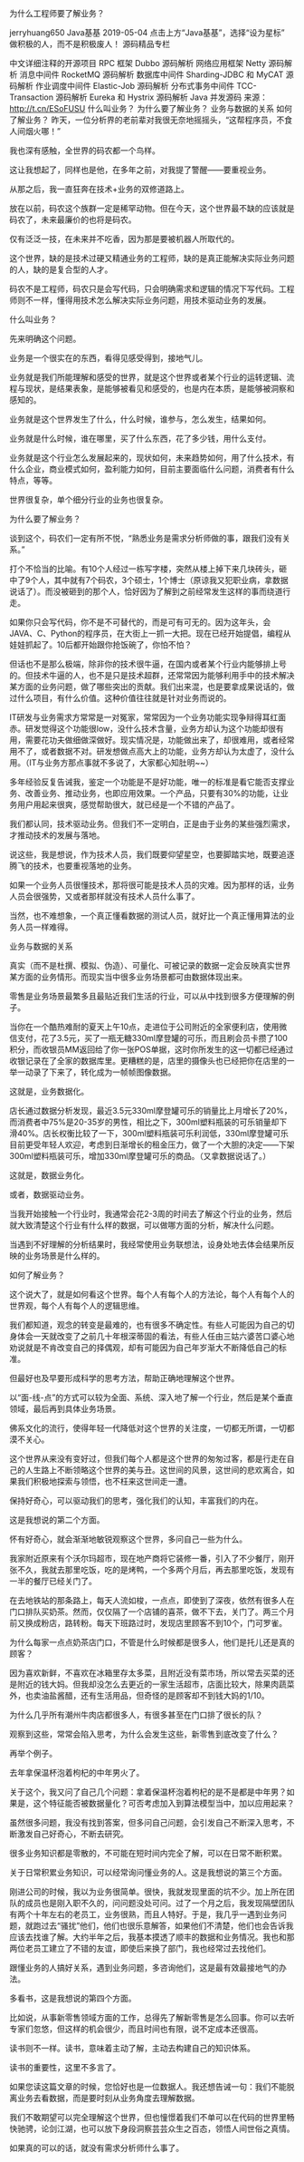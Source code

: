 为什么工程师要了解业务？

jerryhuang650  Java基基  2019-05-04
点击上方“Java基基”，选择“设为星标”
做积极的人，而不是积极废人！
源码精品专栏

中文详细注释的开源项目
RPC 框架 Dubbo 源码解析
网络应用框架 Netty 源码解析
消息中间件 RocketMQ 源码解析
数据库中间件 Sharding-JDBC 和 MyCAT 源码解析
作业调度中间件 Elastic-Job 源码解析
分布式事务中间件 TCC-Transaction 源码解析
Eureka 和 Hystrix 源码解析
Java 并发源码
来源：http://t.cn/ESoFUSU
什么叫业务？
为什么要了解业务？
业务与数据的关系
如何了解业务？
昨天，一位分析界的老前辈对我很无奈地摇摇头，“这帮程序员，不食人间烟火哪！”

我也深有感触，全世界的码农都一个鸟样。

这让我想起了，同样也是他，在多年之前，对我提了警醒——要重视业务。

从那之后，我一直狂奔在技术+业务的双修道路上。

放在以前，码农这个族群一定是稀罕动物。但在今天，这个世界最不缺的应该就是码农了，未来最廉价的也将是码农。

仅有泛泛一技，在未来并不吃香，因为那是要被机器人所取代的。

这个世界，缺的是技术过硬又精通业务的工程师，缺的是真正能解决实际业务问题的人，缺的是复合型的人才。

码农不是工程师，码农只是会写代码，只会明确需求和逻辑的情况下写代码。工程师则不一样，懂得用技术怎么解决实际业务问题，用技术驱动业务的发展。

什么叫业务？

先来明确这个问题。

业务是一个很实在的东西，看得见感受得到，接地气儿。

业务就是我们所能理解和感受的世界，就是这个世界或者某个行业的运转逻辑、流程与现状，是结果表象，是能够被看见和感受的，也是内在本质，是能够被洞察和感知的。

业务就是这个世界发生了什么，什么时候，谁参与，怎么发生，结果如何。

业务就是什么时候，谁在哪里，买了什么东西，花了多少钱，用什么支付。

业务就是这个行业怎么发展起来的，现状如何，未来趋势如何，用了什么技术，有什么企业，商业模式如何，盈利能力如何，目前主要面临什么问题，消费者有什么特点，等等。

世界很复杂，单个细分行业的业务也很复杂。

为什么要了解业务？

谈到这个，码农们一定有所不悦，“熟悉业务是需求分析师做的事，跟我们没有关系。”

打个不恰当的比喻。有10个人经过一栋写字楼，突然从楼上掉下来几块砖头，砸中了9个人，其中就有7个码农，3个硕士，1个博士（原谅我又犯职业病，拿数据说话了）。而没被砸到的那个人，恰好因为了解到之前经常发生这样的事而绕道行走。

如果你只会写代码，你不是不可替代的，而是可有可无的。因为这年头，会JAVA、C、Python的程序员，在大街上一抓一大把。现在已经开始提倡，编程从娃娃抓起了。10后都开始跟你抢饭碗了，你怕不怕？

但话也不是那么极端，除非你的技术很牛逼，在国内或者某个行业内能够排上号的。但技术牛逼的人，也不是只是技术超群，还常常因为能够利用手中的技术解决某方面的业务问题，做了哪些突出的贡献。我们出来混，也是要拿成果说话的，做过什么项目，有什么价值。这种价值往往就是针对业务而说的。

IT研发与业务需求方常常是一对冤家，常常因为一个业务功能实现争辩得耳红面赤。研发觉得这个功能很low，没什么技术含量，业务方却认为这个功能却很有用，需要花功夫做细做深做好。现实情况是，功能做出来了，却很难用，或者经常用不了，或者数据不对。研发想做点高大上的功能，业务方却认为太虚了，没什么用。（IT与业务方那点事就不多说了，大家都心知肚明~~）

多年经验反复告诫我，鉴定一个功能是不是好功能，唯一的标准是看它能否支撑业务、改善业务、推动业务，也即应用效果。一个产品，只要有30%的功能，让业务用户用起来很爽，感觉帮助很大，就已经是一个不错的产品了。

我们都认同，技术驱动业务。但我们不一定明白，正是由于业务的某些强烈需求，才推动技术的发展与落地。

说这些，我是想说，作为技术人员，我们既要仰望星空，也要脚踏实地，既要追逐腾飞的技术，也要重视落地的业务。

如果一个业务人员很懂技术，那将很可能是技术人员的灾难。因为那样的话，业务人员会很强势，又或者那样就没有技术人员什么事了。

当然，也不难想象，一个真正懂看数据的测试人员，就好比一个真正懂用算法的业务人员一样难得。

业务与数据的关系

真实（而不是杜撰、模拟、伪造）、可量化、可被记录的数据一定会反映真实世界某方面的业务情形。而现实当中很多业务场景都可由数据体现出来。

零售是业务场景最繁多且最贴近我们生活的行业，可以从中找到很多方便理解的例子。

当你在一个酷热难耐的夏天上午10点，走进位于公司附近的全家便利店，使用微信支付，花了3.5元，买了一瓶无糖330ml摩登罐的可乐，而且刷会员卡攒了100积分，而收银员MM返回给了你一张POS单据，这时你所发生的这一切都已经通过收银记录在了全家的数据库里。更糟糕的是，店里的摄像头也已经把你在店里的一举一动录了下来了，转化成为一帧帧图像数据。

这就是，业务数据化。

店长通过数据分析发现，最近3.5元330ml摩登罐可乐的销量比上月增长了20%，而消费者中75%是20-35岁的男性，相比之下，300ml塑料瓶装的可乐销量却下滑40%。店长权衡比较了一下，300ml塑料瓶装可乐利润低，330ml摩登罐可乐目前更受年轻人欢迎，考虑到日渐增长的租金压力，做了一个大胆的决定——下架300ml塑料瓶装可乐，增加330ml摩登罐可乐的商品。（又拿数据说话了。）

这就是，数据业务化。

或者，数据驱动业务。

当我开始接触一个行业时，我通常会花2-3周的时间去了解这个行业的业务，然后就大致清楚这个行业有什么样的数据，可以做哪方面的分析，解决什么问题。

当遇到不好理解的分析结果时，我经常使用业务联想法，设身处地去体会结果所反映的业务场景是什么样的。

如何了解业务？

这个说大了，就是如何看这个世界。每个人有每个人的方法论，每个人有每个人的世界观，每个人有每个人的逻辑思维。

我们都知道，观念的转变是最难的，也有很多不确定性。有些人可能因为自己的切身体会一天就改变了之前几十年根深蒂固的看法，有些人任由三姑六婆苦口婆心地劝说就是不肯改变自己的择偶观，却有可能因为自己年岁渐大不断降低自己的标准。

但最好也及早要形成科学的思考方法，帮助正确地理解这个世界。

以“面-线-点”的方式可以较为全面、系统、深入地了解一个行业，然后是某个垂直领域，最后再到具体业务场景。

佛系文化的流行，使得年轻一代降低对这个世界的关注度，一切都无所谓，一切都漠不关心。

这个世界从来没有变好过，但我们每个人都是这个世界的匆匆过客，都是行走在自己的人生路上不断领略这个世界的美与丑。这世间的风景，这世间的悲欢离合，如果我们积极地探索与领悟，也不枉来这世间走一遭。

保持好奇心，可以驱动我们的思考，强化我们的认知，丰富我们的内在。

这是我想说的第二个方面。

怀有好奇心，就会渐渐地敏锐观察这个世界，多问自己一些为什么。

我家附近原来有个沃尔玛超市，现在地产商将它装修一番，引入了不少餐厅，刚开张不久，我就去那里吃饭，吃的是烤鸭，一个多两个月后，再去那里吃饭，发现有一半的餐厅已经关门了。

在去地铁站的那条路上，每天人流如梭，一点点，即使到了深夜，依然有很多人在门口排队买奶茶。然而，仅仅隔了一个店铺的喜茶，做不下去，关门了。两三个月前又换成粉店，路转粉。每天下班路过时，发现店里顾客不到10个，门可罗雀。

为什么每家一点点奶茶店门口，不管是什么时候都是很多人，他们是托儿还是真的顾客？

因为喜欢新鲜，不喜欢在冰箱里存太多菜，且附近没有菜市场，所以常去买菜的还是附近的钱大妈。但我却没怎么去更近的一家生活超市，店面比较大，除果肉蔬菜外，也卖油盐酱醋，还有生活用品，但奇怪的是顾客却不到钱大妈的1/10。

为什么几乎所有潮州牛肉店都很多人，有很多甚至在门口排了很长的队？

观察到这些，常常会陷入思考，为什么会发生这些，新零售到底改变了什么？

再举个例子。

去年拿保温杯泡着枸杞的中年男火了。

关于这个，我又问了自己几个问题：拿着保温杯泡着枸杞的是不是都是中年男？如果是，这个特征能否被数据量化？可否考虑加入到算法模型当中，加以应用起来？

虽然很多问题，我没有找到答案，但多问自己问题，会引发自己不断深入思考，不断激发自己好奇心，不断去研究。

很多业务知识都是零散的，不可能在短时间内完全了解，可以在日常不断积累。

关于日常积累业务知识，可以经常询问懂业务的人。这是我想说的第三个方面。

刚进公司的时候，我以为业务很简单。很快，我就发现里面的坑不少。加上所在团队的成员也是刚入职不久的，问问题没处可问。过了一个月之后，我发现隔壁团队有两个十年左右的老员工，业务很熟，而且人特好。于是，我几乎一遇到业务问题，就跑过去“骚扰”他们，他们也很乐意解答，如果他们不清楚，他们也会告诉我应该去找谁了解。大约半年之后，我基本摸透了顺丰的数据和业务情况。我也和那两位老员工建立了不错的友谊，即使后来换了部门，我也经常过去找他们。

跟懂业务的人搞好关系，遇到业务问题，多咨询他们，这是最有效最接地气的办法。

多看书，这是我想说的第四个方面。

比如说，从事新零售领域方面的工作，总得先了解新零售是怎么回事。你可以去听专家们忽悠，但这样的机会很少，而且时间也有限，说不定成本还很高。

读书则不一样。读书，意味着主动了解，主动去构建自己的知识体系。

读书的重要性，这里不多言了。

如果您读这篇文章的时候，您恰好也是一位数据人。我还想告诫一句：我们不能脱离业务去看数据，而是要时刻从业务角度去理解数据。

我们不敢期望可以完全理解这个世界，但也憧憬着我们不单可以在代码的世界里畅快驰骋，论剑江湖，也可以放下身段洞察芸芸众生之百态，领悟人间世俗之真情。

如果真的可以的话，就没有需求分析师什么事了。
